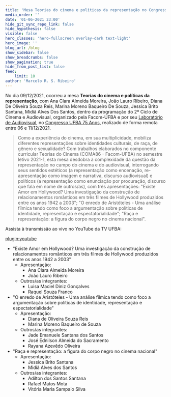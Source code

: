 ```yaml
---
title: 'Mesa Teorias do cinema e políticas da representação no Congresso UFBA 75 Anos'
media_order: ''
date: '01-06-2021 23:00'
hide_git_sync_repo_link: false
hide_hypothesis: false
visible: false
hero_classes: 'hero-fullscreen overlay-dark text-light'
hero_image: ''
blog_url: /blog
show_sidebar: false
show_breadcrumbs: false
show_pagination: true
hide_from_post_list: false
feed:
    limit: 10
author: 'Marcelo R. S. Ribeiro'
---
```


No dia 09/12/2021, ocorreu a mesa **Teorias do cinema e políticas da representação**, com Ana Clara Almeida Moreira, João Lauro Ribeiro, Diana De Oliveira Souza Reis, Marina Moreno Baqueiro De Souza, Jessica Brito Santana, Midiã Alves Dos Santos, dentro da programação do 2º Ciclo de Cinema e Audiovisual, organizado pela Facom-UFBA e por seu [Laboratório de Audiovisual](http://www.labav.facom.ufba.br/), no [Congresso UFBA 75 Anos](https://congresso75anos.ufba.br/), realizado de forma remota entre 06 e 11/12/2021.

> Como a experiência do cinema, em sua multiplicidade, mobiliza diferentes representações sobre identidades culturais, de raça, de gênero e sexualidade? Com trabalhos elaborados no componente curricular Teorias do Cinema (COMA86 - Facom-UFBA) no semestre letivo 2021-1, esta mesa desdobra a complexidade da questão da representação no campo do cinema e do audiovisual, interrogando seus sentidos estéticos (a representação como encenação, re-apresentação como imagem e narrativa, discurso audiovisual) e políticos (a representação como enunciação por procuração, discurso que fala em nome de outros/as), com três apresentações: "Existe Amor em Hollywood? Uma investigação da construção de relacionamentos românticos em três filmes de Hollywood produzidos entre os anos 1942 a 2003"; "O enredo de Aristóteles - Uma análise fílmica tendo como foco a argumentação sobre políticas de identidade, representação e espectatorialidade"; "Raça e representação: a figura do corpo negro no cinema nacional".

Assista à transmissão ao vivo no YouTube da TV UFBA:

[plugin:youtube](https://www.youtube.com/watch?v=1-FcPA6NXVM)

- "Existe Amor em Hollywood? Uma investigação da construção de relacionamentos românticos em três filmes de Hollywood produzidos entre os anos 1942 a 2003"
  - Apresentação:
    - Ana Clara Almeida Moreira
    - João Lauro Ribeiro
  - Outros/as integrantes:
    - Luisa Maciel Diniz Gonçalves
    - Raquel Souza Franco
- "O enredo de Aristóteles - Uma análise fílmica tendo como foco a argumentação sobre políticas de identidade, representação e espectatorialidade"
  - Apresentação:
    - Diana de Oliveira Souza Reis
    - Marina Moreno Baqueiro de Souza
  - Outros/as integrantes:
    - Jade Emanuele Santana dos Santos
    - José Ednilson Almeida do Sacramento
    - Rayana Azevêdo Oliveira
- "Raça e representação: a figura do corpo negro no cinema nacional"
  - Apresentação:
    - Jessica Brito Santana
    - Midiã Alves dos Santos
  - Outros/as integrantes:
    - Adilton dos Santos Santana
    - Rafael Matos Mota
    - Vitória Maria Sampaio Silva

